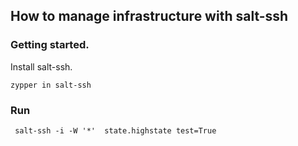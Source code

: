 ## How to manage infrastructure with salt-ssh

### Getting started.

Install salt-ssh.

```zypper in salt-ssh```


### Run


``` salt-ssh -i -W '*'  state.highstate test=True```
